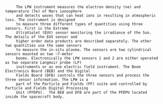 
         The LPW instrument measures the electron density (ne) and temperature (Te) of Mars ionosphere 
         and detects waves that can heat ions in resulting in atmospheric loss. The instrument is designed 
         to measure three different types of quantities using three sensors. First is the Extreme 
         UltraViolet (EUV) sensor monitoring the irradiance of the Sun. The details of the EUV sensor and
         higher order data products are described separately. The other two quantities use the same sensors 
         to measure the in-situ plasma. The sensors are two cylindrical sensors mounted on two ~7-meter 
         booms. Electronically the LPW sensors 1 and 2 are either operated as two separate Langmuir probe (LP) 
         instruments or as one electric field instrument. The Boom Electronics Board (BEB) and the Digital 
         Fields Board (DFB) controls the three sensors and process the three sensor information. The LPW is a 
         part of the Particle and Fields (PF) suite and controlled by Particle and Fields Digital Processing 
         Unit (PFDPU).  The BEB and DFB are part of the PFDPU located inside the spacecraft body.
      
